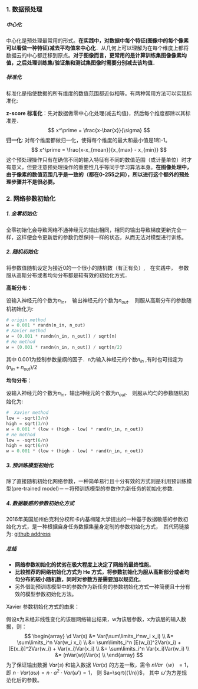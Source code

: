 ### 1. 数据预处理

##### 中心化

中心化是预处理最常用的形式。**在实践中，对数据中每个特征(图像中的每个像素可以看做一种特征)减去平均值来中心化**．从几何上可以理解为在每个维度上都将数据云的中心都迁移到原点。**对于图像而言，更常用的是计算训练集图像像素均值，之后处理训练集/验证集和测试集图像时需要分别减去该均值．**

##### 标准化

标准化是指使数据的所有维度的数值范围都近似相等。有两种常用方法可以实现标准化:

**z-score 标准化**：先对数据做零中心化处理(减去均值)，然后每个维度都除以其标准差．
$$
x^\prime = \frac{x-\bar{x}}{\sigma}
$$
**归一化**:  对每个维度都做归一化，使得每个维度的最大和最小值是1和-1。 
$$
x^\prime = \frac{x-x_{mean}}{x_{max} - x_{min}}
$$
这个预处理操作只有在确信不同的输入特征有不同的数值范围（或计量单位）时才有意义，但要注意预处理操作的重要性几乎等同于学习算法本身。**在图像处理中，由于像素的数值范围几乎是一致的（都在0-255之间），所以进行这个额外的预处理步骤并不是很必要。**



### 2. 网络参数初始化

##### 1. 全零初始化

​        全零初始化会导致网络不通神经元的输出相同，相同的输出导致梯度更新完全一样，这样便会令更新后的参数仍然保持一样的状态，从而无法对模型进行训练。

##### 2. 随机初始化

​        将参数值随机设定为接近0的一个很小的随机数（有正有负）,　在实践中，　参数服从高斯分布或者均匀分布都是较有效的初始化方式．

**高斯分布**：

设输入神经元的个数为$n_{in}$，　输出神经元的个数为$n_{out}$.　则服从高斯分布的参数随机初始化为:

~~~python
# origin method
w = 0.001 * randn(n_in, n_out)
# Xavier method 
w = (0.001 * randn(n_in, n_out)) / sqrt(n)
# He method
w = (0.001 * randn(n_in, n_out)) / sqrt(n/2)
~~~

其中 0.001为控制参数量纲的因子．n为输入神经元的个数$n_{in}$ ,有时也可指定为 $(n_{in}+n_{out})/2$

**均匀分布**：

设输入神经元的个数为$n_{in}$，输出神经元的个数为$n_{out}$.　则服从均匀的参数随机初始化为:

~~~python
#  Xavier method
low = -sqrt(3/n)
high = sqrt(3/n)
w = 0.001 * (low + (high - low) * rand(n_in, n_out))
# He mothod
low = -sqrt(6/n)
high = sqrt(6/n)
w = 0.001 * (low + (high - low) * rand(n_in, n_out))
~~~

##### 3. 预训练模型初始化

除了直接随机初始化网络参数，一种简单易行且十分有效的方式则是利用预训练模型(pre-trained model)－－将预训练模型的参数作为新任务的初始化参数.

##### 4. 数据敏感的参数初始化方式

2016年美国加州伯克利分校和卡内基梅隆大学提出的一种基于数据敏感的参数初始化方式，是一种根据自身任务数据集量身定制的参数初始化方式，　其代码链接为:  [github address](https://github.com/philkr/magic_init)



##### 总结 

- **网络参数初始化的优劣在极大程度上决定了网络的最终性能**。
- **比较推荐的网络初始化方式为 He 方式，将参数初始化为服从高斯部分或者均匀分布的较小随机数，同时对参数方差需要加以规范化**。
- 另外借助预训练模型中的参数作为新任务的参数初始化方式一种简便且十分有效的模型参数初始化方法。



Xavier 参数初始化方式的由来：

假设s为未经非线性变化的该层网络输出结果，w为该层参数，x为该层的输入数据，则：
$$
\begin{array} \d
Var(s) &= Var(\sum\limits_i^nw_i x_i)   \\
       &= \sum\limits_i^n Var(w_i x_i)   \\
       &= \sum\limits_i^n [E(w_i)]^2Var(x_i) +[E(x_i)]^2Var(w_i) + Var(x_i)Var(x_i)     \\
       &= \sum\limits_i^n Var(x_i)Var(w_i) \\
       &= (nVar(w))Var(x) \\
\end{array}
$$
为了保证输出数据 $Var(s)$ 和输入数据 $Var(x)$ 的方差一致，需令 $nVar（w）=1$，即 $n \cdot Var(a\omega)=n\cdot a^2 \cdot Var(\omega') = 1$， 则 $a=\sqrt{(1/n)}$， 其中 $\omega'$为方差规范化后的参数。






